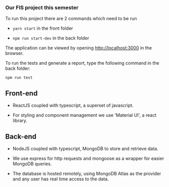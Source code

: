 ### Our FIS project this semester

To run this project there are 2 commands which need to be run

- `yarn start` in the front folder

- `npm run start-dev` in the back folder

The application can be viewed by opening [http://localhost:3000](http://localhost:3000) in the browser.

To run the tests and generate a report, type the following command in the back folder:

`npm run test`

## Front-end

- ReactJS coupled with typescript, a superset of javascript.

- For styling and component management we use 'Material UI', a react library.


## Back-end

- NodeJS coupled with typescript, MongoDB to store and retrieve data.

- We use express for http requests and mongoose as a wrapper for easier MongoDB queries.

- The database is hosted remotely, using MongoDB Atlas as the provider and any user has real time access to the data. 